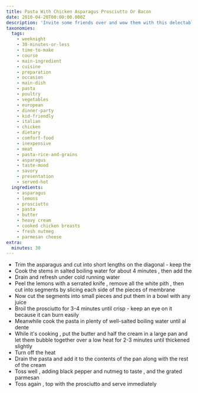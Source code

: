 ```yaml
---
title: Pasta With Chicken Asparagus Prosciutto Or Bacon
date: 2010-04-20T00:00:00.000Z
description: 'Invite some friends over and wow them with this delectable, creamy dish.'
taxonomies:
  tags:
    - weeknight
    - 30-minutes-or-less
    - time-to-make
    - course
    - main-ingredient
    - cuisine
    - preparation
    - occasion
    - main-dish
    - pasta
    - poultry
    - vegetables
    - european
    - dinner-party
    - kid-friendly
    - italian
    - chicken
    - dietary
    - comfort-food
    - inexpensive
    - meat
    - pasta-rice-and-grains
    - asparagus
    - taste-mood
    - savory
    - presentation
    - served-hot
  ingredients:
    - asparagus
    - lemons
    - prosciutto
    - pasta
    - butter
    - heavy cream
    - cooked chicken breasts
    - fresh nutmeg
    - parmesan cheese
extra:
  minutes: 30
---
```

 - Trim the asparagus and cut into short lengths on the diagonal - keep the
 - Cook the stems in salted boiling water for about 4 minutes , then add the
 - Drain and refresh under cold running water
 - Peel the lemons with a serrated knife , remove all the white pith , then cut into segments by slicing each side of the pieces of membrane
 - Now cut the segments into small pieces and put them in a bowl with any juice
 - Broil the prosciutto for 3-4 minutes until crisp - keep an eye on it because it can burn easily
 - Meanwhile cook the pasta in plenty of well-salted boiling water until al dente
 - While it's cooking , put the butter and half the cream in a large pan and let them bubble together over a low heat for 2-3 minutes until thickened slightly
 - Turn off the heat
 - Drain the pasta and add it to the contents of the pan along with the rest of the cream
 - Toss well , adding black pepper and nutmeg to taste , and the grated parmesan
 - Toss again , top with the prosciutto and serve immediately
